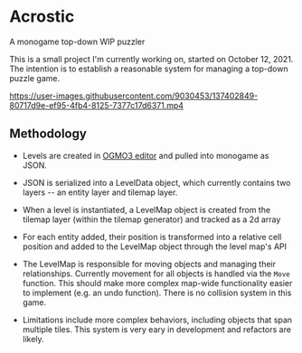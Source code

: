 # Acrostic
A monogame top-down WIP puzzler

This is a small project I'm currently working on, started on October 12, 2021.
The intention is to establish a reasonable system for managing a top-down puzzle game.

https://user-images.githubusercontent.com/9030453/137402849-80717d9e-ef95-4fb4-8125-7377c17d6371.mp4

## Methodology

+ Levels are created in [OGMO3 editor](https://github.com/Ogmo-Editor-3/OgmoEditor3-CE) and pulled into monogame as JSON.

+ JSON is serialized into a LevelData object, which currently contains two layers -- an entity layer and tilemap layer.

+ When a level is instantiated, a LevelMap object is created from the tilemap layer (within the tilemap generator) and tracked as a 2d array

+ For each entity added, their position is transformed into a relative cell position and added to the LevelMap object through the level map's API

+ The LevelMap is responsible for moving objects and managing their relationships. Currently movement for all objects is handled via the `Move` function. This should make more complex map-wide functionality easier to implement (e.g. an undo function). There is no collision system in this game.

+ Limitations include more complex behaviors, including objects that span multiple tiles. This system is very eary in development and refactors are likely.
